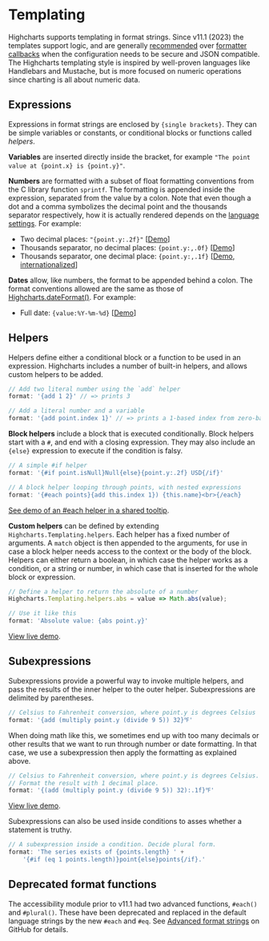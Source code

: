 Templating
==========

Highcharts supports templating in format strings. Since v11.1 (2023) the templates support logic, and are generally [recommended](https://www.highcharts.com/docs/chart-concepts/labels-and-string-formatting#format-strings) over [formatter callbacks](https://www.highcharts.com/docs/chart-concepts/labels-and-string-formatting#formatter-callbacks) when the configuration needs to be secure and JSON compatible. The Highcharts templating style is inspired by well-proven languages like Handlebars and Mustache, but is more focused on numeric operations since charting is all about numeric data.

## Expressions
Expressions in format strings are enclosed by `{single brackets}`. They can be simple variables or constants, or conditional blocks or functions called _helpers_.

**Variables** are inserted directly inside the bracket, for example `"The point value at {point.x} is {point.y}"`.

**Numbers** are formatted with a subset of float formatting conventions from the C library function `sprintf`. The formatting is appended inside the expression, separated from the value by a colon. Note that even though a dot and a comma symbolizes the decimal point and the thousands separator respectively, how it is actually rendered depends on the [language settings](https://api.highcharts.com/highcharts/lang). For example:

*   Two decimal places: `"{point.y:.2f}"` [[Demo](https://jsfiddle.net/gh/get/library/pure/highcharts/highcharts/tree/master/samples/highcharts/labels/two-decimal-places)]
*   Thousands separator, no decimal places: `{point.y:,.0f}` [[Demo](https://jsfiddle.net/gh/get/library/pure/highcharts/highcharts/tree/master/samples/highcharts/labels/no-decimal-places)]
*   Thousands separator, one decimal place: `{point.y:,.1f}` [[Demo, internationalized](https://jsfiddle.net/gh/get/library/pure/highcharts/highcharts/tree/master/samples/highcharts/labels/one-decimal-place)]

**Dates** allow, like numbers, the format to be appended behind a colon. The format conventions allowed are the same as those of [Highcharts.dateFormat()](https://api.highcharts.com/class-reference/Highcharts.Time#dateFormat). For example:

*   Full date: `{value:%Y-%m-%d}` [[Demo](https://jsfiddle.net/gh/get/library/pure/highcharts/highcharts/tree/master/samples/highcharts/labels/full-date)]

## Helpers
Helpers define either a conditional block or a function to be used in an expression. Highcharts includes a number of built-in helpers, and allows custom helpers to be added.

```js
// Add two literal number using the `add` helper
format: '{add 1 2}' // => prints 3

// Add a literal number and a variable
format: '{add point.index 1}' // => prints a 1-based index from zero-based
```

**Block helpers** include a block that is executed conditionally. Block helpers start with a `#`, and end with a closing expression. They may also include an `{else}` expression to execute if the condition is falsy.
```js
// A simple #if helper
format: '{#if point.isNull}Null{else}{point.y:.2f} USD{/if}'

// A block helper looping through points, with nested expressions
format: '{#each points}{add this.index 1}) {this.name}<br>{/each}
```
[See demo of an #each helper in a shared tooltip](https://jsfiddle.net/gh/get/library/pure/highcharts/highcharts/tree/master/samples/highcharts/tooltip/format-shared).

**Custom helpers** can be defined by extending `Highcharts.Templating.helpers`. Each helper has a fixed number of arguments. A `match` object is then appended to the arguments, for use in case a block helper needs access to the context or the body of the block. Helpers can either return a boolean, in which case the helper works as a condition, or a string or number, in which case that is inserted for the whole block or expression.

```js
// Define a helper to return the absolute of a number
Highcharts.Templating.helpers.abs = value => Math.abs(value);

// Use it like this
format: 'Absolute value: {abs point.y}'
```
[View live demo](https://jsfiddle.net/gh/get/library/pure/highcharts/highcharts/tree/master/samples/highcharts/demo/bar-negative-stack).

## Subexpressions
Subexpressions provide a powerful way to invoke multiple helpers, and pass the results of the inner helper to the outer helper. Subexpressions are delimited by parentheses.

```js
// Celsius to Fahrenheit conversion, where point.y is degrees Celsius
format: '{add (multiply point.y (divide 9 5)) 32}℉'
```

When doing math like this, we sometimes end up with too many decimals or other results that we want to run through number or date formatting. In that case, we use a subexpression then apply the formatting as explained above.

```js
// Celsius to Fahrenheit conversion, where point.y is degrees Celsius.
// Format the result with 1 decimal place.
format: '{(add (multiply point.y (divide 9 5)) 32):.1f}℉'
```

[View live demo](https://jsfiddle.net/gh/get/library/pure/highcharts/highcharts/tree/master/samples/highcharts/plotoptions/series-datalabels-format-subexpression).

Subexpressions can also be used inside conditions to asses whether a statement is truthy.
```js
// A subexpression inside a condition. Decide plural form.
format: 'The series exists of {points.length} ' +
    '{#if (eq 1 points.length)}point{else}points{/if}.'
```

## Deprecated format functions
The accessibility module prior to v11.1 had two advanced functions, `#each()` and `#plural()`. These have been deprecated and replaced in the default language strings by the new `#each` and `#eq`. See [Advanced format strings](https://github.com/highcharts/highcharts/blob/v11.0.0/docs/chart-concepts/labels-and-string-formatting.md#advanced-format-strings) on GitHub for details.